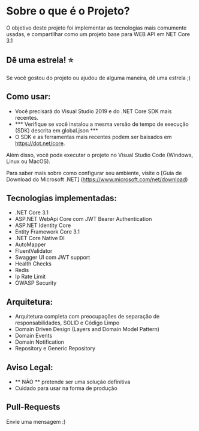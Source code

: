 Sobre o que é o Projeto?
=====================
O objetivo deste projeto foi implementar as tecnologias mais comumente usadas,  e compartilhar como um projeto base para WEB API em NET Core 3.1 

## Dê uma estrela! :star:
Se você gostou do projeto ou ajudou de alguma maneira, dê uma estrela ;)

## Como usar:
- Você precisará do Visual Studio 2019 e do .NET Core SDK mais recentes.
- *** Verifique se você instalou a mesma versão de tempo de execução (SDK) descrita em global.json ***
- O SDK e as ferramentas mais recentes podem ser baixados em https://dot.net/core.

Além disso, você pode executar o projeto no Visual Studio Code (Windows, Linux ou MacOS).

Para saber mais sobre como configurar seu ambiente, visite o [Guia de Download do Microsoft .NET] (https://www.microsoft.com/net/download)

## Tecnologias implementadas:

- .NET Core 3.1
- ASP.NET WebApi Core com JWT Bearer Authentication
- ASP.NET Identity Core
- Entity Framework Core 3.1
- .NET Core Native DI
- AutoMapper
- FluentValidator
- Swagger UI com JWT support
- Health Checks
- Redis
- Ip Rate Limit 
- OWASP Security

## Arquitetura:

- Arquitetura completa com preocupações de separação de responsabilidades, SOLID e Código Limpo
- Domain Driven Design (Layers and Domain Model Pattern)
- Domain Events
- Domain Notification
- Repository e Generic Repository

## Aviso Legal:
- ** NÃO ** pretende ser uma solução definitiva
- Cuidado para usar na forma de produção

## Pull-Requests 
Envie uma mensagem :)

